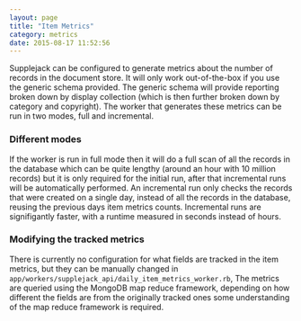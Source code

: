 ```yaml
---
layout: page
title: "Item Metrics"
category: metrics
date: 2015-08-17 11:52:56
---
```

Supplejack can be configured to generate metrics about the number of records in the document store. It will only work out-of-the-box if you use the generic schema provided. The generic schema will provide reporting broken down by display collection (which is then further broken down by category and copyright). The worker that generates these metrics can be run in two modes, full and incremental.

### Different modes

If the worker is run in full mode then it will do a full scan of all the records in the database which can be quite lengthy (around an hour with 10 million records) but it is only required for the initial run, after that incremental runs will be automatically performed. An incremental run only checks the records that were created on a single day, instead of all the records in the database, reusing the previous days item metrics counts. Incremental runs are signifigantly faster, with a runtime measured in seconds instead of hours.

### Modifying the tracked metrics

There is currently no configuration for what fields are tracked in the item metrics, but they can be manually changed in `app/workers/supplejack_api/daily_item_metrics_worker.rb`, 
The metrics are queried using the MongoDB map reduce framework, depending on how different the fields are from the originally tracked ones some understanding of the map reduce framework is required.  
